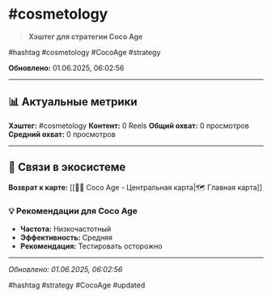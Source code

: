 # #cosmetology

> **Хэштег для стратегии Coco Age**

#hashtag #cosmetology #CocoAge #strategy

**Обновлено:** 01.06.2025, 06:02:56

---

## 📊 Актуальные метрики

**Хэштег:** #cosmetology
**Контент:** 0 Reels
**Общий охват:** 0 просмотров
**Средний охват:** 0 просмотров

---

## 🔗 Связи в экосистеме

**Возврат к карте:** [[🥥✨ Coco Age - Центральная карта|🗺️ Главная карта]]

### 💡 Рекомендации для Coco Age
- **Частота:** Низкочастотный
- **Эффективность:** Средняя
- **Рекомендация:** Тестировать осторожно

---

*Обновлено: 01.06.2025, 06:02:56*

#hashtag #strategy #CocoAge #updated
